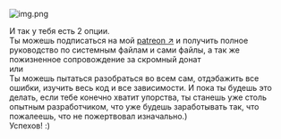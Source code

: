 ![img.png](/media/choice.jpg)

И так у тебя есть 2 опции.  
Ты можешь подписаться на мой [patreon &#8599;](https://patreon.com/Shtierlitz) и получить полное руководство по системным
файлам и сами файлы, а так же пожизненное сопровождение за скромный донат  
или  
Ты можешь пытаться разобраться во всем сам, отдэбажить все ошибки, изучить весь код и все зависимости.
И пока ты будешь это делать, если тебе конечно хватит упорства, ты станешь уже столь опытным разработчиком, что уже будешь заработывать 
так, что пожалеешь, что не пожертвовал изначально.)  
Успехов! :)
